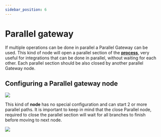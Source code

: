 ```yaml
---
sidebar_position: 6
---
```


# Parallel gateway

If multiple operations can be done in parallel a Parallel Gateway can be used. This kind of node will open a parallel section of the [**process**](../../terms/flowx-process-definition), very useful for integrations that can be done in parallel, without waiting for each other. Each parallel section should be also closed by another parallel Gateway node.

## Configuring a Parallel gateway node

![](https://s3.eu-west-1.amazonaws.com/docx.flowx.ai/building-blocks/node/gateway_parallel.png#center)

This kind of **node** has no special configuration and can start 2 or more parallel paths. It is important to keep in mind that the close Parallel node, required to close the parallel section will wait for all branches to finish before moving to next node.

![](https://s3.eu-west-1.amazonaws.com/docx.flowx.ai/building-blocks/node/gateway_parallel_config.png)
